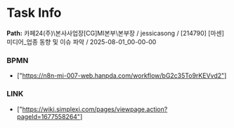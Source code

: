 # Task Info

**Path:** 카페24(주)\본사사업장\[CG]MI본부\본부장 / jessicasong / [214790] [마센] 미디어_업종 동향 및 이슈 파악 / 2025-08-01_00-00-00

### BPMN
- ["https://n8n-mi-007-web.hanpda.com/workflow/bG2c35To9rKEVvd2"]

### LINK
- ["https://wiki.simplexi.com/pages/viewpage.action?pageId=1677558264"]

